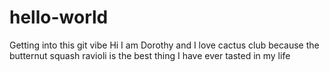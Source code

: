 # hello-world
Getting into this git vibe 
Hi I am Dorothy and I love cactus club because the butternut squash ravioli is the best thing I have ever tasted in my life 
